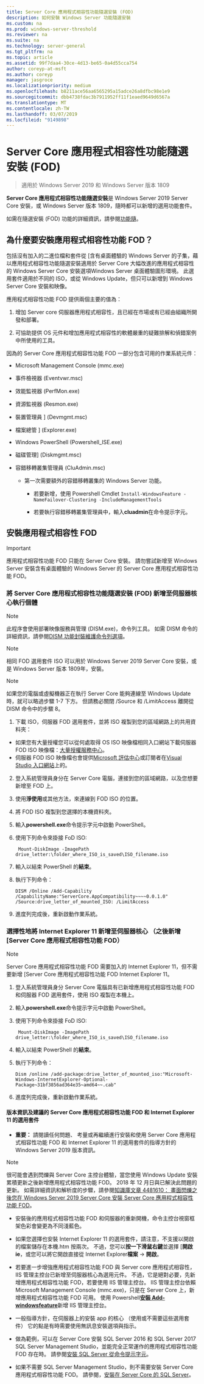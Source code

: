 ```yaml
---
title: Server Core 應用程式相容性功能隨選安裝 (FOD)
description: 如何安裝 Windows Server 功能隨選安裝
ms.custom: na
ms.prod: windows-server-threshold
ms.reviewer: na
ms.suite: na
ms.technology: server-general
ms.tgt_pltfrm: na
ms.topic: article
ms.assetid: 99f7daa4-30ce-4d13-be65-0a4d55cca754
author: coreyp-at-msft
ms.author: coreyp
manager: jasgroce
ms.localizationpriority: medium
ms.openlocfilehash: b8211ace56aa6565295a15adce26a8dfbc98e1e9
ms.sourcegitcommit: dbb4738fdac3b7911952ff11f1eaed9649d6567a
ms.translationtype: MT
ms.contentlocale: zh-TW
ms.lasthandoff: 03/07/2019
ms.locfileid: "9149898"
---
```

# Server Core 應用程式相容性功能隨選安裝 (FOD)

> 適用於 Windows Server 2019 和 Windows Server 版本 1809

**Server Core 應用程式相容性功能隨選安裝**是 Windows Server 2019 Server Core 安裝，或 Windows Server 版本 1809，隨時都可以新增的選用功能套件。

如需在隨選安裝 (FOD) 功能的詳細資訊，請參閱[功能隨](https://docs.microsoft.com/windows-hardware/manufacture/desktop/features-on-demand-v2--capabilities)。


## 為什麼要安裝應用程式相容性功能 FOD？ 

包括沒有加入的二進位檔和套件從 [含有桌面體驗的 Windows Server 的子集，藉以應用程式相容性功能隨選安裝適用於 Server Core 大幅改進的應用程式相容性的 Windows Server Core 安裝選項Windows Server 桌面體驗圖形環境。 此選用套件適用於不同的 ISO，或從 Windows Update，但只可以新增到 Windows Server Core 安裝和映像。

應用程式相容性功能 FOD 提供兩個主要的值為：

1.  增加 Server core 伺服器應用程式相容性，且已經在市場或有已經由組織所開發和部署。

2.  可協助提供 OS 元件和增加應用程式相容性的軟體嚴重的疑難排解和偵錯案例中所使用的工具。

因為的 Server Core 應用程式相容性功能 FOD 一部分包含可用的作業系統元件：

-   Microsoft Management Console (mmc.exe)

-   事件檢視器 (Eventvwr.msc)

-   效能監視器 (PerfMon.exe)

-   資源監視器 (Resmon.exe)

-   裝置管理員 \] (Devmgmt.msc)

-   檔案總管 \] (Explorer.exe)

-   Windows PowerShell (Powershell_ISE.exe)

-   磁碟管理] (Diskmgmt.msc)

-   容錯移轉叢集管理員 (CluAdmin.msc)

    -   第一次需要額外的容錯移轉叢集的 Windows Server 功能。

        -   若要新增，使用 Powershell Cmdlet `Install-WindowsFeature -NameFailover-Clustering -IncludeManagementTools`

        -   若要執行容錯移轉叢集管理員中，輸入**cluadmin**在命令提示字元。

## 安裝應用程式相容性 FOD

 >[!IMPORTANT] 
   >應用程式相容性功能 FOD 只能在 Server Core 安裝。 請勿嘗試新增至 Windows Server 安裝含有桌面體驗的 Windows Server 的 Server Core 應用程式相容性功能 FOD。

### 將 Server Core 應用程式相容性功能隨選安裝 (FOD) 新增至伺服器核心執行個體

 >[!NOTE] 
   > 此程序會使用部署映像服務與管理 (DISM.exe)，命令列工具。 如需 DISM 命令的詳細資訊，請參閱[DISM 功能封裝維護命令列選項](https://docs.microsoft.com/windows-hardware/manufacture/desktop/dism-capabilities-package-servicing-command-line-options)。

>[!NOTE] 
   > 相同 FOD 選用套件 ISO 可以用於 Windows Server 2019 Server Core 安裝，或是 Windows Server 版本 1809年，安裝。

>[!NOTE] 
   > 如果您的電腦或虛擬機器正在執行 Server Core 能夠連線至 Windows Update 時，就可以略過步驟 1-7 下方。 但請務必關閉 /Source 和 /LimitAccess 離開從 DISM 命令中的步驟 8。

1. 下載 ISO，伺服器 FOD 選用套件，並將 ISO 複製到您的區域網路上的共用資料夾：

 - 如果您有大量授權您可以從何處取得 OS ISO 映像檔相同入口網站下載伺服器 FOD ISO 映像檔：[大量授權服務中心](https://www.microsoft.com/Licensing/servicecenter/default.aspx)。
 - 伺服器 FOD ISO 映像檔也會提供[Microsoft 評估中心](https://www.microsoft.com/evalcenter/evaluate-windows-server-2019)或訂閱者在[Visual Studio 入口網站](https://visualstudio.microsoft.com)上的。


2. 登入系統管理員身分在 Server Core 電腦，連接到您的區域網路，以及您想要新增至 FOD 上。

3. 使用**淨使用**或其他方法，來連線到 FOD ISO 的位置。

4. 將 FOD ISO 複製到您選擇的本機資料夾。

5. 輸入**powershell.exe**命令提示字元中啟動 PowerShell。

6. 使用下列命令來掛接 FoD ISO:

        Mount-DiskImage -ImagePath drive_letter:\folder_where_ISO_is_saved\ISO_filename.iso

7. 輸入以結束 PowerShell 的**結束**。

8.  執行下列命令：

        DISM /Online /Add-Capability /CapabilityName:"ServerCore.AppCompatibility~~~~0.0.1.0" /Source:drive_letter_of_mounted_ISO: /LimitAccess

9.  進度列完成後，重新啟動作業系統。

### 選擇性地將 Internet Explorer 11 新增至伺服器核心 （之後新增 [Server Core 應用程式相容性功能 FOD）

 >[!NOTE]  
   > Server Core 應用程式相容性功能 FOD 需要加入的 Internet Explorer 11，但不需要新增 [Server Core 應用程式相容性功能 FOD Internet Explorer 11。

1.  登入系統管理員身分 Server Core 電腦具有已新增應用程式相容性功能 FOD 和伺服器 FOD 選用套件，使用 ISO 複製在本機上。

2.  輸入**powershell.exe**命令提示字元中啟動 PowerShell。

3.  使用下列命令來掛接 FoD ISO:

         Mount-DiskImage -ImagePath drive_letter:\folder_where_ISO_is_saved\ISO_filename.iso

4.  輸入以結束 PowerShell 的**結束**。


5.  執行下列命令：

        Dism /online /add-package:drive_letter_of_mounted_iso:"Microsoft-Windows-InternetExplorer-Optional-Package~31bf3856ad364e35~amd64~~.cab"

6.  進度列完成後，重新啟動作業系統。

 
#### 版本資訊及建議的 Server Core 應用程式相容性功能 FOD 和 Internet Explorer 11 的選用套件

- **重要：** 請閱讀任何問題、 考量或再繼續進行安裝和使用 Server Core 應用程式相容性功能 FOD 和 Internet Explorer 11 的選用套件的指導方針的 Windows Server 2019 版本資訊。
 
 >[!NOTE] 
   > 很可能會遇到閃爍與 Server Core 主控台體驗，當您使用 Windows Update 安裝累積更新之後新增應用程式相容性功能 FOD。  2018 年 12 月日與已解決此問題的更新。  如需詳細資訊和解析度的步驟，請參閱[知識庫文章 4481610： 畫面閃爍之後您在 Windows Server 2019 Server Core 安裝 Server Core 應用程式相容性功能 FOD](https://support.microsoft.com/help/4481610/screen-flickers-after-fod-installation-windows2019-server-core)。

- 安裝後的應用程式相容性功能 FOD 和伺服器的重新開機，命令主控台視窗框架色彩會變更為不同淺藍色。

- 如果您選擇也安裝 Internet Explorer 11 的選用套件，請注意，不支援以開啟的檔案儲存在本機.htm 按兩次。 不過，您可以**按一下滑鼠右鍵**並選擇 [**開啟 ie**，或您可以將它開啟直接從 Internet Explorer**檔案** -> **開啟**。 

- 若要進一步增強應用程式相容性功能 FOD 與 Server core 應用程式相容性，IIS 管理主控台已新增至伺服器核心為選用元件。  不過，它是絕對必要，先新增應用程式相容性功能 FOD，若要使用 IIS 管理主控台。 IIS 管理主控台依賴 Microsoft Management Console (mmc.exe)，只是在 Server Core 上，新增應用程式相容性功能 FOD 可用。  使用 Powershell[**安裝 Add-windowsfeature**](https://docs.microsoft.com/powershell/module/microsoft.windows.servermanager.migration/install-windowsfeature?view=win10-ps)新增 IIS 管理主控台。

- 一般指導方針，在伺服器上的安裝 app 的核心 （使用或不需要這些選用套件） 它的點是有時需要使用無訊息安裝選項與指示。 
    
 - 做為範例，可以在 Server Core 安裝 SQL Server 2016 和 SQL Server 2017 SQL Server Management Studio，並能完全正常運作的應用程式相容性功能 FOD 存在時。  請參閱[安裝 SQL Server 從命令提示字元](https://docs.microsoft.com/sql/database-engine/install-windows/install-sql-server-from-the-command-prompt?view=sql-server-2017)。
 - 如果不需要 SQL Server Management Studio，則不需要安裝 Server Core 應用程式相容性功能 FOD。  請參閱，[安裝在 Server Core 的 SQL Server](https://docs.microsoft.com/sql/database-engine/install-windows/install-sql-server-on-server-core?view=sql-server-2017)。

